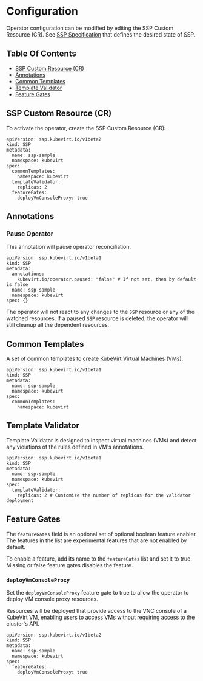 # Configuration

Operator configuration can be modified by editing the SSP Custom Resource (CR).
See [SSP Specification](https://github.com/kubevirt/ssp-operator/blob/main/api/v1beta2/ssp_types.go#L74)
that defines the desired state of SSP.

## Table Of Contents

- [SSP Custom Resource (CR)](#ssp-custom-resource-cr)
- [Annotations](#annotations)
- [Common Templates](#common-templates)
- [Template Validator](#template-validator)
- [Feature Gates](#feature-gates)

## SSP Custom Resource (CR)

To activate the operator, create the SSP Custom Resource (CR):
```
apiVersion: ssp.kubevirt.io/v1beta2
kind: SSP
metadata:
  name: ssp-sample
  namespace: kubevirt
spec:
  commonTemplates:
    namespace: kubevirt
  templateValidator:
    replicas: 2
  featureGates:
    deployVmConsoleProxy: true
```

## Annotations

### Pause Operator

This annotation will pause operator reconciliation.

```
apiVersion: ssp.kubevirt.io/v1beta1
kind: SSP
metadata:
  annotations:
    kubevirt.io/operator.paused: "false" # If not set, then by default is false
  name: ssp-sample
  namespace: kubevirt
spec: {}
```

The operator will not react to any changes to the `SSP` resource
or any of the watched resources. If a paused `SSP` resource is deleted,
the operator will still cleanup all the dependent resources.

## Common Templates

A set of common templates to create KubeVirt Virtual Machines (VMs).

```
apiVersion: ssp.kubevirt.io/v1beta1
kind: SSP
metadata:
  name: ssp-sample
  namespace: kubevirt
spec:
  commonTemplates:
    namespace: kubevirt
```

## Template Validator

Template Validator is designed to inspect virtual machines (VMs) and detect any violations of the rules defined in VM's annotations.

```
apiVersion: ssp.kubevirt.io/v1beta1
kind: SSP
metadata:
  name: ssp-sample
  namespace: kubevirt
spec:
  templateValidator:
    replicas: 2 # Customize the number of replicas for the validator deployment
```

## Feature Gates

The `featureGates` field is an optional set of optional boolean feature enabler.
The features in the list are experimental features that are not enabled by default.

To enable a feature, add its name to the `featureGates` list and set it to true.
Missing or false feature gates disables the feature.

### `deployVmConsoleProxy`

Set the `deployVmConsoleProxy` feature gate to true to allow the operator
to deploy VM console proxy resources.

Resources will be deployed that provide access to the VNC console of a KubeVirt VM,
enabling users to access VMs without requiring access to the cluster's API.

```
apiVersion: ssp.kubevirt.io/v1beta2
kind: SSP
metadata:
  name: ssp-sample
  namespace: kubevirt
spec:
  featureGates:
    deployVmConsoleProxy: true
```
